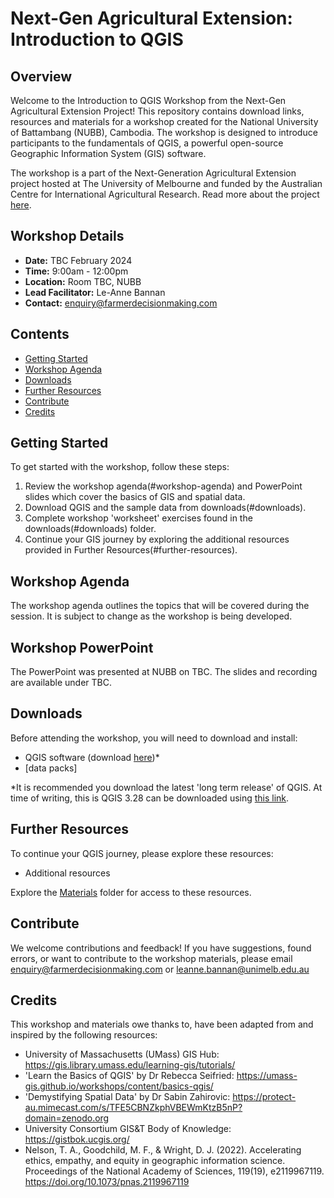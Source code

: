 # Next-Gen Agricultural Extension: Introduction to QGIS

## Overview

Welcome to the Introduction to QGIS Workshop from the Next-Gen Agricultural Extension Project! This repository contains download links, resources and materials for a workshop created for the National University of Battambang (NUBB), Cambodia. The workshop is designed to introduce participants to the fundamentals of QGIS, a powerful open-source Geographic Information System (GIS) software.

The workshop is a part of the Next-Generation Agricultural Extension project hosted at The University of Melbourne and funded by the Australian Centre for International Agricultural Research. Read more about the project [here](https://farmerdecisionmaking.com/project-2/).

## Workshop Details

- **Date:** TBC February 2024
- **Time:** 9:00am - 12:00pm
- **Location:** Room TBC, NUBB
- **Lead Facilitator:** Le-Anne Bannan 
- **Contact:** enquiry@farmerdecisionmaking.com

## Contents

- [Getting Started](#getting-started)
- [Workshop Agenda](#workshop-agenda)
- [Downloads](#downloads)
- [Further Resources](#further-resources)
- [Contribute](#contribute)
- [Credits](#credits)

## Getting Started

To get started with the workshop, follow these steps:

1. Review the workshop agenda(#workshop-agenda) and PowerPoint slides which cover the basics of GIS and spatial data.
2. Download QGIS and the sample data from downloads(#downloads).
3. Complete workshop 'worksheet' exercises found in the downloads(#downloads) folder.
4. Continue your GIS journey by exploring the additional resources provided in Further Resources(#further-resources).

## Workshop Agenda

The workshop agenda outlines the topics that will be covered during the session. It is subject to change as the workshop is being developed.

## Workshop PowerPoint
The PowerPoint was presented at NUBB on TBC. The slides and recording are available under TBC.

## Downloads

Before attending the workshop, you will need to download and install:

- QGIS software (download [here](https://qgis.org))*
- [data packs]

*It is recommended you download the latest 'long term release' of QGIS. At time of writing, this is QGIS 3.28 can be downloaded using [this link](https://qgis.org/downloads/QGIS-OSGeo4W-3.28.15-1.msi).
## Further Resources

To continue your QGIS journey, please explore these resources:

- Additional resources

Explore the [Materials](materials) folder for access to these resources.

## Contribute

We welcome contributions and feedback! If you have suggestions, found errors, or want to contribute to the workshop materials, please email enquiry@farmerdecisionmaking.com or leanne.bannan@unimelb.edu.au

## Credits
This workshop and materials owe thanks to, have been adapted from and inspired by the following resources:

- University of Massachusetts (UMass) GIS Hub: https://gis.library.umass.edu/learning-gis/tutorials/
- 'Learn the Basics of QGIS' by Dr Rebecca Seifried: https://umass-gis.github.io/workshops/content/basics-qgis/
- 'Demystifying Spatial Data' by Dr Sabin Zahirovic: https://protect-au.mimecast.com/s/TFE5CBNZkphVBEWmKtzB5nP?domain=zenodo.org
- University Consortium GIS&T Body of Knowledge: https://gistbok.ucgis.org/
- Nelson, T. A., Goodchild, M. F., & Wright, D. J. (2022). Accelerating ethics, empathy, and equity in geographic information science. Proceedings of the National Academy of Sciences, 119(19), e2119967119. https://doi.org/10.1073/pnas.2119967119
